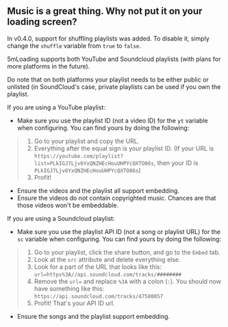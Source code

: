 Music is a great thing. Why not put it on your loading screen?
---

In v0.4.0, support for shuffling playlists was added. To disable it, simply change the `shuffle` variable from `true` to `false`.

5mLoading supports both YouTube and Soundcloud playlists (with plans for more platforms in the future).

Do note that on both platforms your playlist needs to be either public or unlisted (in SoundCloud's case, private playlists can be used if you own the playlist.

If you are using a YouTube playlist:
- Make sure you use the playlist ID (not a video ID) for the `yt` variable when configuring. You can find yours by doing the following:

> 1. Go to your playlist and copy the URL.
> 2. Everything after the equal sign is your playlist ID. (If your URL is `https://youtube.com/playlist?list=PLkIGJ7Ljv6YxQNZHEcHouUHPYcQXTO86s`, then your ID is `PLkIGJ7Ljv6YxQNZHEcHouUHPYcQXTO86s`)
> 3. Profit!

- Ensure the videos and the playlist all support embedding.
- Ensure the videos do not contain copyrighted music. Chances are that those videos won't be embeddable.

If you are using a Soundcloud playlist:
- Make sure you use the playlist API ID (not a song or playlist URL) for the `sc` variable when configuring. You can find yours by doing the following:

> 1. Go to your playlist, click the share button, and go to the `Embed` tab.
> 2. Look at the `src` attribute and delete everything else.
> 3. Look for a part of the URL that looks like this: `url=https%3A//api.soundcloud.com/tracks/########`
> 4. Remove the `url=` and replace `%3A` with a colon (`:`). You should now have something like this: `https://api.soundcloud.com/tracks/47580057`
> 5. Profit! That's your API ID url.

- Ensure the songs and the playlist support embedding.